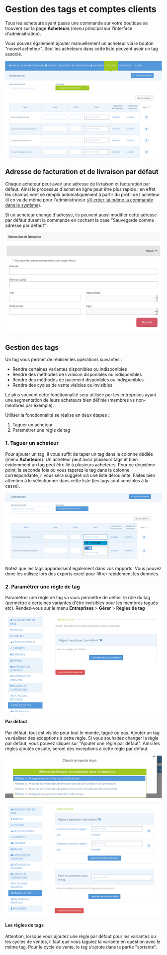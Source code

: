 # Gestion des tags et comptes clients

Tous les acheteurs ayant passé une commande sur votre boutique se trouvent sur la page **Acheteurs** \(menu principal sur l'interface d'adminsitration\).

Vous pouvez également ajouter manuellement un acheteur via le bouton "nouvel acheteur". Seul les acheteurs dans cette liste peuvent avoir un tag associé.

![](../../.gitbook/assets/image%20%2876%29.png)

## Adresse de facturation et de livraison par défaut

Chaque acheteur peut avoir une adresse de livraison et facturation par défaut. Ainsi le processus d'achat en ligne peut être plus rapide : en effet les champs vont se remplir automatiquement à partir du profil de l'acheteur \(il en va de même pour l'administrateur [s'il créer lui même la commande dans le système](../commandes/manual-orders.md)\).

Si un acheteur change d'adresse, ils peuvent aussi modifier cette adresse par défaut durant la commande en cochant la case "Sauvegarde comme adresse par défaut" :

![](../../.gitbook/assets/image%20%288%29.png)

## Gestion des tags

Un tag vous permet de réaliser les opérations suivantes :

* Rendre certaines variantes disponibles ou indisponibles
* Rendre des méthodes de livraison disponibles ou indisponibles
* Rendre des méthodes de paiement disponibles ou indisponibles
* Rendre des cycles de vente visibles ou invisibles

Le plus souvent cette fonctionnalité sera utilisée par les entreprises ayant une segmentation de leurs acheteurs bien définie \(membres vs non-membres par exemple\).

Utiliser la fonctionnalité se réalise en deux étapes :

1. Taguer un acheteur
2. Paramétrer une règle de tag

### 1. Taguer un acheteur

Pour ajouter un tag, il vous suffit de taper un tag dans la colonne dédiée \(menu **Acheteurs**\). Un acheteur peut avoir plusieurs tags et bien évidemment un tag peut être lié à plusieurs acheteurs. Pour ce deuxième point, la seconde fois où vous taperez le tag dans la colonne correspondante, il vous sera suggéré via une liste déroulante. Faites bien attention à le sélectionner dans cette liste \(les tags sont sensibles à la casse\).

![](../../.gitbook/assets/image%20%2826%29.png)

Notez que les tags apparaissent également dans vos rapports. Vous pouvez donc les utilisez lors des exports excel pour filtrer rapidement les données.

### 2. Paramétrer une règle de tag

Paramétrer une règle de tag va vous permettre de définir le rôle du tag \(permettre à certaines variantes d'être invisibles pour les membres tagués etc\). Rendez-vous sur le menu **Entreprises** &gt; **Gérer** &gt; R**ègles de tag**

![](../../.gitbook/assets/image%20%2832%29.png)

#### Par défaut

Par défaut, tout est visible pour tout le monde, tagué ou pas. Ajouter un tag va réaliser des exceptions à cette règle. Si vous souhaitez changer la règle par défaut, vous pouvez cliquer sur "Ajouter une règle par défaut". Ainsi les règles ajoutés ensuite, seront des exceptions à cette règle par défaut.

![](../../.gitbook/assets/image%20%286%29.png)

![](../../.gitbook/assets/image%20%2870%29.png)

#### Les règles de tags

Attention, lorsque vous ajoutez une règle par défaut pour les variantes ou les cycles de ventes, il faut que vous taguiez la variante en question avec le même tag. Pour le cycle de vente, le tag s'ajoute dans la partie "sortante".

#### 



